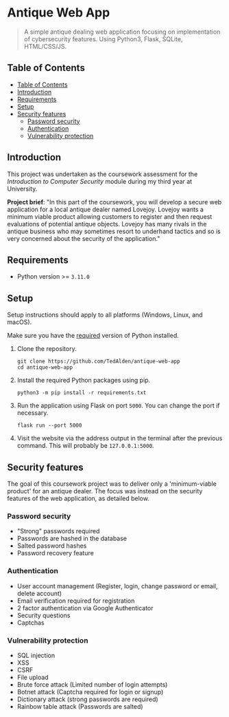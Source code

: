 # Antique Web App

> A simple antique dealing web application focusing on implementation of cybersecurity features. Using Python3, Flask, SQLite, HTML/CSS/JS.

## Table of Contents
- [Table of Contents](#table-of-contents)
- [Introduction](#introduction)
- [Requirements](#requirements)
- [Setup](#setup)
- [Security features](#security-features)
    - [Password security](#password-security)
    - [Authentication](#authentication)
    - [Vulnerability protection](#vulnerability-protection)


## Introduction

This project was undertaken as the coursework assessment for the *Introduction to Computer Security* module during my third year at University.

**Project brief**: "In this part of the coursework, you will develop a secure web application for a local antique dealer named Lovejoy. Lovejoy wants a minimum viable product allowing customers to register and then request evaluations of potential antique objects. Lovejoy has many rivals in the antique business who may sometimes resort to underhand tactics and so is very concerned about the security of the application."

## Requirements

- Python version >= `3.11.0`

## Setup

Setup instructions should apply to all platforms (Windows, Linux, and macOS).

Make sure you have the [required](#requirements) version of Python installed.

1. Clone the repository.

    ```
    git clone https://github.com/TedAlden/antique-web-app
    cd antique-web-app
    ```

2. Install the required Python packages using pip.

    ```
    python3 -m pip install -r requirements.txt
    ```

3. Run the application using Flask on port `5000`. You can change the port if necessary.

    ```
    flask run --port 5000
    ```

4. Visit the website via the address output in the terminal after the previous command. This will probably be `127.0.0.1:5000`.

## Security features

The goal of this coursework project was to deliver only a 'minimum-viable product' for an antique dealer. The focus was instead on the security features of the web application, as detailed below.

### Password security

- "Strong" passwords required
- Passwords are hashed in the database
- Salted password hashes
- Password recovery feature

### Authentication

- User account management (Register, login, change password or email, delete account)
- Email verification required for registration
- 2 factor authentication via Google Authenticator
- Security questions
- Captchas

### Vulnerability protection

- SQL injection
- XSS
- CSRF
- File upload
- Brute force attack (Limited number of login attempts)
- Botnet attack (Captcha required for login or signup)
- Dictionary attack (strong passwords are required)
- Rainbow table attack (Passwords are salted)
